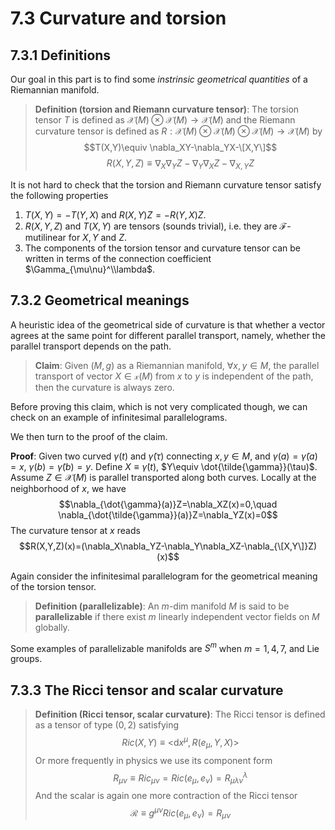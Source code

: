 # 7.3 Curvature and torsion

## 7.3.1 Definitions

Our goal in this part is to find some _instrinsic geometrical quantities_ of a Riemannian manifold.

>**Definition (torsion and Riemann curvature tensor)**: The torsion tensor $T$ is defined as $\mathcal{X}(M)\otimes \mathcal{X}(M)\to \mathcal{X}(M)$ and the Riemann curvature tensor is defined as $R: \mathcal{X}(M)\otimes\mathcal{X}(M)\otimes\mathcal{X}(M)\to \mathcal{X}(M)$ by
>$$T(X,Y)\equiv \nabla_XY-\nabla_YX-\[X,Y\]$$
>$$R(X,Y,Z)\equiv \nabla_X\nabla_Y Z-\nabla_Y\nabla_X Z-\nabla_{X,Y}Z$$

It is not hard to check that the torsion and Riemann curvature tensor satisfy the following properties
1. $T(X,Y)=-T(Y,X)$ and $R(X,Y)Z=-R(Y,X)Z$.
2. $R(X,Y,Z)$ and $T(X,Y)$ are tensors (sounds trivial), i.e. they are $\mathcal{F}$-mutilinear for $X,Y$ and $Z$.
3. The components of the torsion tensor and curvature tensor can be written in terms of the connection coefficient $\Gamma_{\mu\nu}^\\lambda$.


## 7.3.2 Geometrical meanings

A heuristic idea of the geometrical side of curvature is that whether a vector agrees at the same point for different parallel transport, namely, whether the parallel transport depends on the path.

>**Claim**: Given $(M,g)$ as a Riemannian manifold, $\forall x,y \in M$, the parallel transport of vector $X\in \mathcal{x}(M)$ from $x$ to $y$ is independent of the path, then the curvature is always zero.

Before proving this claim, which is not very complicated though, we can check on an example of infinitesimal parallelograms.
 
 


We then turn to the proof of the claim.

**Proof**: Given two curved $\gamma(t)$ and $\tilde{\gamma}(\tau)$ connecting $x,y\in M$, and $\gamma(a)=\tilde{\gamma}(a)=x$, $\gamma(b)=\tilde{\gamma}(b)=y$. Define $X\equiv\dot{\gamma}(t)$, $Y\equiv \dot{\tilde{\gamma}}(\tau)$. Assume $Z\in \mathcal{X}(M)$ is parallel transported along both curves. Locally at the neighborhood of $x$, we have
$$\nabla_{\dot{\gamma}(a)}Z=\nabla_XZ(x)=0,\quad \nabla_{\dot{\tilde{\gamma}}(a)}Z=\nabla_YZ(x)=0$$
The curvature tensor at $x$ reads
$$R(X,Y,Z)(x)=(\nabla_X\nabla_YZ-\nabla_Y\nabla_XZ-\nabla_{\[X,Y\]}Z)(x)$$


Again consider the infinitesimal parallelogram for the geometrical meaning of the torsion tensor.

>**Definition (parallelizable)**: An $m$-dim manifold $M$ is said to be **parallelizable** if there exist $m$ linearly independent vector fields on $M$ globally.

Some examples of parallelizable manifolds are $S^m$ when $m=1,4,7$, and Lie groups.

## 7.3.3 The Ricci tensor and scalar curvature

>**Definition (Ricci tensor, scalar curvature)**: The Ricci tensor is defined as a tensor of type $(0,2)$ satisfying
>$$Ric(X,Y)\equiv \big<\mathrm{d}x^\mu,R(e_\mu,Y,X)\big>$$
Or more frequently in physics we use its component form
$$R_{\mu\nu}\equiv Ric_{\mu\nu}=Ric(e_\mu,e_\nu)=R^\lambda_{\mu\lambda\nu}$$
And the scalar is again one more contraction of the Ricci tensor
$$\mathcal{R}\equiv g^{\mu\nu}Ric(e_\mu,e_\nu)=R_{\mu\nu}$$

